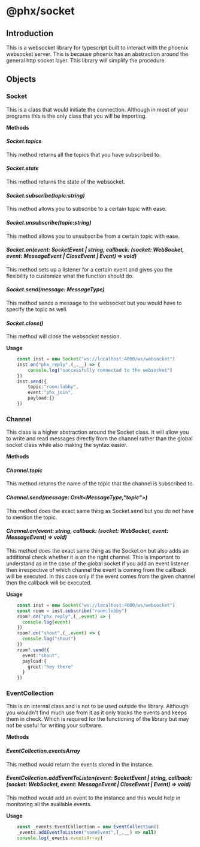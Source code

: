 # @phx/socket
## Introduction
This is a websocket library for typescript built to interact with the phoenix websocket server. This is because phoenix has an abstraction around the general http socket layer. This library will simplify the procedure.

## Objects
### Socket
This is a class that would initiate the connection. Although in most of your programs this is the only class that you will be importing.

**Methods**
#### _Socket.topics_
This method returns all the topics that you have subscribed to.

#### _Socket.state_
This method returns the state of the websocket.

#### _Socket.subscribe(__topic__:string)_
This method allows you to subscribe to a certain topic with ease.

#### _Socket.unsubscribe(__topic__:string)_
This method allows you to unsubscribe from a certain topic with ease.

#### _Socket.on(__event__: SocketEvent | string, __callback__: (socket: WebSocket, event: MessageEvent | CloseEvent | Event) => void)_
This method sets up a listener for a certain event and gives you the flexibility to customize what the function should do.

#### _Socket.send(__message__: MessageType<PayloadType>)_
This method sends a message to the websocket but you would have to specify the topic as well.

#### _Socket.close()_
This method will close the websocket session.

**Usage**
```ts
    const inst = new Socket("ws://localhost:4000/ws/websocket")
    inst.on("phx_reply",(_,__) => {
        console.log("successfully connected to the websocket")
    })
    inst.send({
        topic:"room:lobby",
        event:"phx_join",
        payload:{}
    })
```

### Channel
This class is a higher abstraction around the Socket class. It will allow you to write and read messages directly from the channel rather than the global socket class while also making the syntax easier.

**Methods**
#### _Channel.topic_
This method returns the name of the topic that the channel is subscribed to.

#### _Channel.send(__message__: Omit<MessageType<PayloadType>,"topic">)_
This method does the exact same thing as Socket.send but you do not have to mention the topic.

#### _Channel.on(__event__: string, __callback__: (socket: WebSocket, event: MessageEvent) => void)_
This method does the exact same thing as the Socket.on but also adds an additional check whether it is on the right channel. This is important to understand as in the case of the global socket if you add an event listener then irrespective of which channel the event is coming from the callback will be executed. In this case only if the event comes from the given channel then the callback will be executed.

**Usage**
```ts
    const inst = new Socket("ws://localhost:4000/ws/websocket")
    const room = inst.subscribe("room:lobby")
    room?.on("phx_reply",(_,event) => {
      console.log(event)
    })
    room?.on("shout",(_,event) => {
      console.log("shout")
    })
    room?.send({
      event:"shout",
      payload:{
        greet:"hey there"
      }
    })
```

### EventCollection
This is an internal class and is not to be used outside the library. Although you wouldn't find much use from it as it only tracks the events and keeps them in check. Which is required for the functioning of the library but may not be useful for writing your software.

**Methods**
#### _EventCollection.eventsArray_
This method would return the events stored in the instance.

#### _EventCollection.addEventToListen(__event__: SocketEvent | string, __callback__: (socket: WebSocket, event: MessageEvent | CloseEvent | Event) => void)_
This method would add an event to the instance and this would help in monitoring all the available events.

**Usage**
```ts
    const _events:EventCollection = new EventCollection()
    _events.addEventToListen("someEvent",(_,__) => null)
    console.log(_events.eventsArray)
```